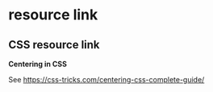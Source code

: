 # resource link

## CSS resource link

**Centering in CSS**

See https://css-tricks.com/centering-css-complete-guide/
